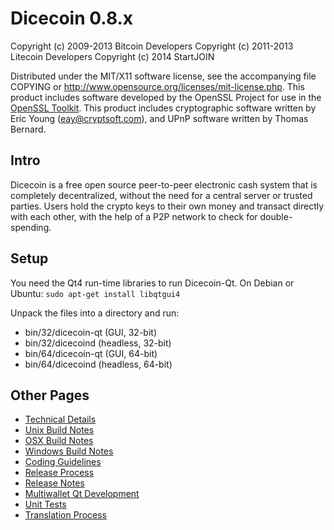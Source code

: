 Dicecoin 0.8.x
===============

Copyright (c) 2009-2013 Bitcoin Developers
Copyright (c) 2011-2013 Litecoin Developers
Copyright (c)	   2014 StartJOIN

Distributed under the MIT/X11 software license, see the accompanying
file COPYING or http://www.opensource.org/licenses/mit-license.php.
This product includes software developed by the OpenSSL Project for use in the [OpenSSL Toolkit](http://www.openssl.org/). This product includes
cryptographic software written by Eric Young ([eay@cryptsoft.com](mailto:eay@cryptsoft.com)), and UPnP software written by Thomas Bernard.


Intro
---------------------
Dicecoin is a free open source peer-to-peer electronic cash system that is
completely decentralized, without the need for a central server or trusted
parties.  Users hold the crypto keys to their own money and transact directly
with each other, with the help of a P2P network to check for double-spending.


Setup
---------------------
You need the Qt4 run-time libraries to run Dicecoin-Qt. On Debian or Ubuntu:
	`sudo apt-get install libqtgui4`

Unpack the files into a directory and run:

- bin/32/dicecoin-qt (GUI, 32-bit)
- bin/32/dicecoind (headless, 32-bit)
- bin/64/dicecoin-qt (GUI, 64-bit)
- bin/64/dicecoind (headless, 64-bit)

Other Pages
---------------------
- [Technical Details](technical-details.md)
- [Unix Build Notes](build-unix.md)
- [OSX Build Notes](build-osx.md)
- [Windows Build Notes](build-msw.md)
- [Coding Guidelines](coding.md)
- [Release Process](release-process.md)
- [Release Notes](release-notes.md)
- [Multiwallet Qt Development](multiwallet-qt.md)
- [Unit Tests](unit-tests.md)
- [Translation Process](translation_process.md)